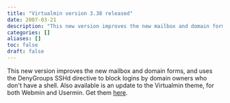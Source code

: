 ```yaml
---
title: "Virtualmin version 3.38 released"
date: 2007-03-21
description: "This new version improves the new mailbox and domain forms, and uses the DenyGroups SSHd..."
categories: []
aliases: []
toc: false
draft: false
---
```

This new version improves the new mailbox and domain forms, and uses the DenyGroups SSHd directive to block logins by domain owners who don't have a shell. Also available is an update to the Virtualmin theme, for both Webmin and Usermin. Get them [here][1].

  [1]: vdownload.html
